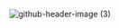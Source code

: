 ![github-header-image (3)](https://github.com/user-attachments/assets/aa4213e5-4ac7-4b54-a8bf-2b953995d0c7)
